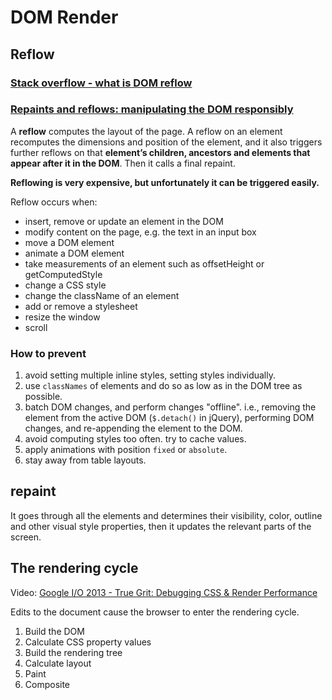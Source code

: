 # DOM Render

## Reflow
### [Stack overflow - what is DOM reflow](http://stackoverflow.com/questions/27637184/what-is-dom-reflow)
### [Repaints and reflows: manipulating the DOM responsibly](http://blog.letitialew.com/post/30425074101/repaints-and-reflows-manipulating-the-dom)

A **reflow** computes the layout of the page. A reflow on an element recomputes the dimensions and position of the element, and it also triggers further reflows on that **element’s children, ancestors and elements that appear after it in the DOM**. Then it calls a final repaint.

**Reflowing is very expensive, but unfortunately it can be triggered easily.**

Reflow occurs when:
- insert, remove or update an element in the DOM
- modify content on the page, e.g. the text in an input box
- move a DOM element
- animate a DOM element
- take measurements of an element such as offsetHeight or getComputedStyle
- change a CSS style
- change the className of an element
- add or remove a stylesheet
- resize the window
- scroll

### How to prevent
1. avoid setting multiple inline styles, setting styles individually.
2. use `classNames` of elements and do so as low as in the DOM tree as possible.
3. batch DOM changes, and perform changes "offline". i.e., removing the element from the active DOM (`$.detach()` in jQuery), performing DOM changes, and re-appending the element to the DOM.
4. avoid computing styles too often. try to cache values.
5. apply animations with position `fixed` or `absolute`.
6. stay away from table layouts.

## repaint
It goes through all the elements and determines their visibility, color, outline and other visual style properties, then it updates the relevant parts of the screen.

## The rendering cycle
Video: [Google I/O 2013 - True Grit: Debugging CSS & Render Performance](https://www.youtube.com/watch?v=gqc88qWuiI4)

Edits to the document cause the browser to enter the rendering cycle.

1. Build the DOM
2. Calculate CSS property values
3. Build the rendering tree
4. Calculate layout
5. Paint
6. Composite
